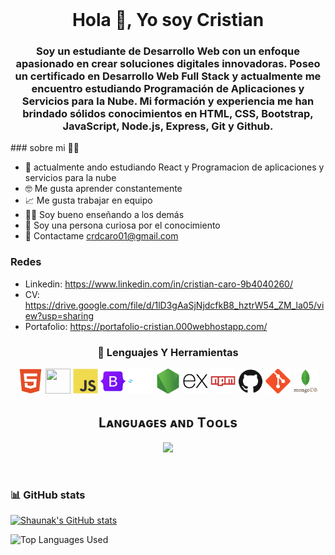 <div id="header" align="center">
    <img src="https://c4.wallpaperflare.com/wallpaper/913/616/944/technology-programming-coding-python-wallpaper-preview.jpg" alt="" width="800">
    <h1 align="center">Hola 👋, Yo soy Cristian </h1>
    <h3 align="center">
        Soy un estudiante de Desarrollo Web con un enfoque apasionado en crear soluciones digitales innovadoras. Poseo un certificado en Desarrollo Web Full Stack y actualmente me encuentro estudiando Programación de Aplicaciones y Servicios para la Nube. Mi formación y experiencia me han brindado sólidos conocimientos en HTML, CSS, Bootstrap, JavaScript, Node.js, Express, Git y Github.
    </h3>
</div>
### sobre mi 👨‍💻
  
- 📄 actualmente ando estudiando React y Programacion de aplicaciones y servicios para la nube
- 🤓 Me gusta aprender constantemente
- 📈 Me gusta trabajar en equipo
- 👨‍🏫 Soy bueno enseñando a los demás
- 👀 Soy una persona curiosa por el conocimiento
- 📧 Contactame crdcaro01@gmail.com

### Redes ###

* Linkedin: https://www.linkedin.com/in/cristian-caro-9b4040260/
* CV: https://drive.google.com/file/d/1lD3gAaSjNjdcfkB8_hztrW54_ZM_la05/view?usp=sharing
* Portafolio: https://portafolio-cristian.000webhostapp.com/

<div align="center">
    <h3> 🔨 Lenguajes Y Herramientas</h3>
        <img src="https://raw.githubusercontent.com/devicons/devicon/master/icons/html5/html5-plain.svg" alt="" width="40" height="40">
        <img src="https://cdn-icons-png.flaticon.com/512/5968/5968242.png" alt="" width="40" height="40">
        <img src="https://raw.githubusercontent.com/devicons/devicon/master/icons/javascript/javascript-original.svg" alt="" width="40" height="40">
        <img src="https://raw.githubusercontent.com/devicons/devicon/master/icons/bootstrap/bootstrap-original.svg" alt="" width="40" height="40">
        <img src="https://raw.githubusercontent.com/devicons/devicon/master/icons/tailwindcss/tailwindcss-original-wordmark.svg" alt="" width="40" height="40">
        <img src="https://raw.githubusercontent.com/devicons/devicon/master/icons/nodejs/nodejs-original.svg" alt="" width="40" height="40">
        <img src="https://raw.githubusercontent.com/devicons/devicon/master/icons/express/express-original.svg" alt="" width="40" height="40">
        <img src="https://raw.githubusercontent.com/devicons/devicon/master/icons/npm/npm-original-wordmark.svg" alt="" width="40" height="40">
        <img src="https://raw.githubusercontent.com/devicons/devicon/master/icons/github/github-original.svg" alt="" width="40" height="40">
        <img src="https://raw.githubusercontent.com/devicons/devicon/master/icons/git/git-original.svg" alt="" width="40" height="40">
        <img src="https://raw.githubusercontent.com/devicons/devicon/master/icons/mongodb/mongodb-original-wordmark.svg" alt="" width="40" height="40">
</div>
<!--Languages and Tools Section-->       
<h2 align="center">Lᴀɴɢᴜᴀɢᴇs ᴀɴᴅ Tᴏᴏʟs</h2> 
<p align="center">
<img width="500px"  src="https://skillicons.dev/icons?i=py,java,spring,tailwind,bootstrap,npm,js,html,css,react,nodejs,express,mongo,git,vscode,postman,discord,linux&perline=10"  />
</p>
<br />

### :bar_chart: GitHub stats

[i got this from a github repo: anuraghazra/github-readme-stats it was nice actually big shoutout to him]: #

[![Shaunak's GitHub stats](https://github-readme-stats.vercel.app/api?username=Cristian20044121&count_private=true&show_icons=true&theme=dark)](https://github.com/Cristian20044121/github-readme-stats)

![Top Languages Used](https://github-readme-stats.vercel.app/api/top-langs/?username=Cristian20044121&show_icons=true&theme=dark)

 
</div>
